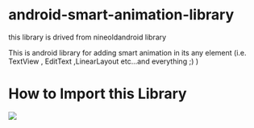 # android-smart-animation-library
this library is drived from nineoldandroid library

This is android library for adding smart animation in its any element (i.e. TextView , EditText ,LinearLayout etc...and everything ;)  )

<h1>How to Import this Library</h1>


<img src="http://www.gettyimages.in/gi-resources/images/Homepage/Category-Creative/UK/UK_Creative_462809583.jpg">

